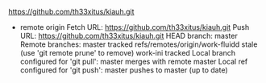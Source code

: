 https://github.com/th33xitus/kiauh.git
* remote origin
  Fetch URL: https://github.com/th33xitus/kiauh.git
  Push  URL: https://github.com/th33xitus/kiauh.git
  HEAD branch: master
  Remote branches:
    master                          tracked
    refs/remotes/origin/work-fluidd stale (use 'git remote prune' to remove)
    work-ini                        tracked
  Local branch configured for 'git pull':
    master merges with remote master
  Local ref configured for 'git push':
    master pushes to master (up to date)
